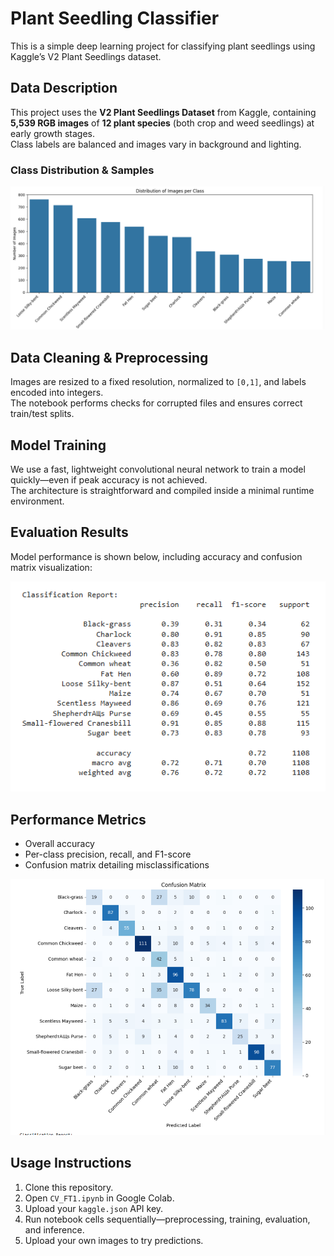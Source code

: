 # Plant Seedling Classifier
This is a simple deep learning project for classifying plant seedlings using Kaggle’s V2 Plant Seedlings dataset.

##  Data Description  
This project uses the **V2 Plant Seedlings Dataset** from Kaggle, containing **5,539 RGB images** of **12 plant species** (both crop and weed seedlings) at early growth stages.  
Class labels are balanced and images vary in background and lighting.

### Class Distribution & Samples  
![img_classification.png](img_classification.png)

##  Data Cleaning & Preprocessing  
Images are resized to a fixed resolution, normalized to `[0,1]`, and labels encoded into integers.  
The notebook performs checks for corrupted files and ensures correct train/test splits.

##  Model Training  
We use a fast, lightweight convolutional neural network to train a model quickly—even if peak accuracy is not achieved.  
The architecture is straightforward and compiled inside a minimal runtime environment.

##  Evaluation Results  
Model performance is shown below, including accuracy and confusion matrix visualization:

![eval.png](eval.png)

## Performance Metrics  
- Overall accuracy  
- Per-class precision, recall, and F1-score  
- Confusion matrix detailing misclassifications

![confusion_matrix.png](confusion_matrix.png)

## Usage Instructions

1. Clone this repository.  
2. Open `CV_FT1.ipynb` in Google Colab.  
3. Upload your `kaggle.json` API key.  
4. Run notebook cells sequentially—preprocessing, training, evaluation, and inference.  
5. Upload your own images to try predictions.


